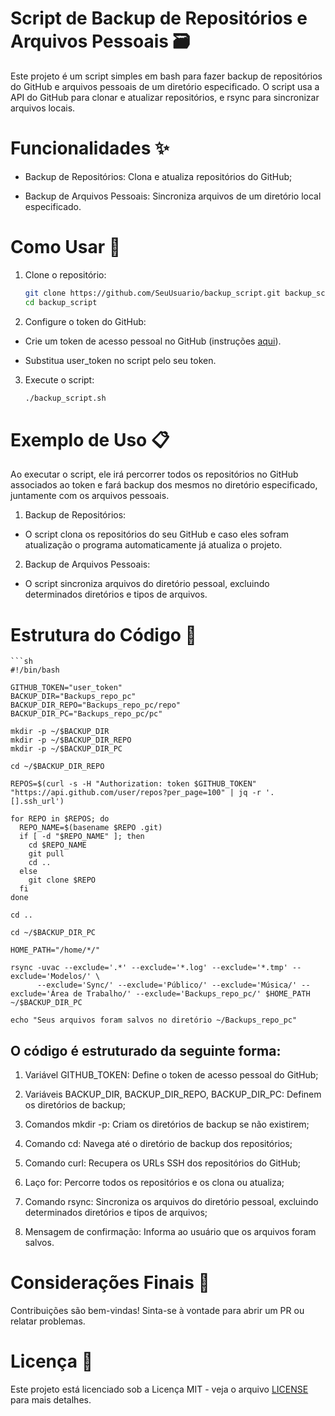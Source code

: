 # Script de Backup de Repositórios e Arquivos Pessoais 🗃️

Este projeto é um script simples em bash para fazer backup de repositórios do GitHub e arquivos pessoais de um diretório especificado. O script usa a API do GitHub para clonar e atualizar repositórios, e rsync para sincronizar arquivos locais.

# Funcionalidades ✨

- Backup de Repositórios: Clona e atualiza repositórios do GitHub;

- Backup de Arquivos Pessoais: Sincroniza arquivos de um diretório local especificado.

# Como Usar 🚀

1. Clone o repositório:

    ```sh
    git clone https://github.com/SeuUsuario/backup_script.git backup_script
    cd backup_script
    ```

2. Configure o token do GitHub:

- Crie um token de acesso pessoal no GitHub (instruções [aqui](https://docs.github.com/pt/authentication/keeping-your-account-and-data-secure/managing-your-personal-access-tokens)).

- Substitua user_token no script pelo seu token.

3. Execute o script:

    ```sh
    ./backup_script.sh
    ```

# Exemplo de Uso 📋

Ao executar o script, ele irá percorrer todos os repositórios no GitHub associados ao token e fará backup dos mesmos no diretório especificado, juntamente com os arquivos pessoais.

1. Backup de Repositórios:

- O script clona os repositórios do seu GitHub e caso eles sofram atualização o programa automaticamente já atualiza o projeto.

2. Backup de Arquivos Pessoais:

- O script sincroniza arquivos do diretório pessoal, excluindo determinados diretórios e tipos de arquivos.

# Estrutura do Código 📂

    ```sh
    #!/bin/bash

    GITHUB_TOKEN="user_token"
    BACKUP_DIR="Backups_repo_pc"
    BACKUP_DIR_REPO="Backups_repo_pc/repo"
    BACKUP_DIR_PC="Backups_repo_pc/pc"

    mkdir -p ~/$BACKUP_DIR
    mkdir -p ~/$BACKUP_DIR_REPO
    mkdir -p ~/$BACKUP_DIR_PC

    cd ~/$BACKUP_DIR_REPO

    REPOS=$(curl -s -H "Authorization: token $GITHUB_TOKEN" "https://api.github.com/user/repos?per_page=100" | jq -r '.[].ssh_url')

    for REPO in $REPOS; do
      REPO_NAME=$(basename $REPO .git)
      if [ -d "$REPO_NAME" ]; then
        cd $REPO_NAME
        git pull
        cd ..
      else
        git clone $REPO
      fi
    done

    cd ..

    cd ~/$BACKUP_DIR_PC

    HOME_PATH="/home/*/"

    rsync -uvac --exclude='.*' --exclude='*.log' --exclude='*.tmp' --exclude='Modelos/' \
          --exclude='Sync/' --exclude='Público/' --exclude='Música/' --exclude='Área de Trabalho/' --exclude='Backups_repo_pc/' $HOME_PATH ~/$BACKUP_DIR_PC

    echo "Seus arquivos foram salvos no diretório ~/Backups_repo_pc"
    

## O código é estruturado da seguinte forma:

1. Variável GITHUB_TOKEN: Define o token de acesso pessoal do GitHub;
   
2. Variáveis BACKUP_DIR, BACKUP_DIR_REPO, BACKUP_DIR_PC: Definem os diretórios de backup;
  
3. Comandos mkdir -p: Criam os diretórios de backup se não existirem;
   
4. Comando cd: Navega até o diretório de backup dos repositórios;
 
5. Comando curl: Recupera os URLs SSH dos repositórios do GitHub;
   
6. Laço for: Percorre todos os repositórios e os clona ou atualiza;
   
7. Comando rsync: Sincroniza os arquivos do diretório pessoal, excluindo determinados diretórios e tipos de arquivos;
   
8. Mensagem de confirmação: Informa ao usuário que os arquivos foram salvos.

# Considerações Finais 📝

Contribuições são bem-vindas! Sinta-se à vontade para abrir um PR ou relatar problemas.

# Licença 📄

Este projeto está licenciado sob a Licença MIT - veja o arquivo [LICENSE](https://github.com/DevCarlos-Gabriel/Script_Backup_repo_pc/blob/main/LICENSE) para mais detalhes.
